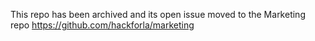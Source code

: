 This repo has been archived and its open issue moved to the Marketing repo https://github.com/hackforla/marketing
